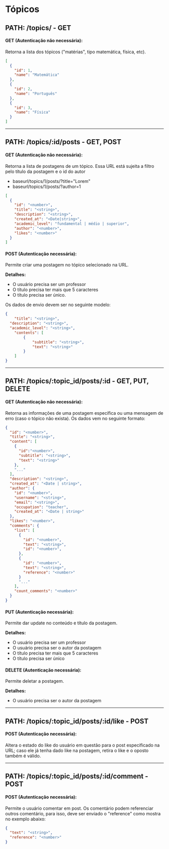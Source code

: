 # **Tópicos**

## **PATH: /topics/ - GET**

#### GET (Autenticação não necessária):
Retorna a lista dos tópicos ("matérias", tipo matemática, física, etc).

```json
[
  {
    "id": 1,
    "name": "Matemática"
  },
  {
    "id": 2,
    "name": "Português"
  },
  {
    "id": 3,
    "name": "Física"
  }
]
```

<hr>

## **PATH: /topics/:id/posts - GET, POST**

#### GET (Autenticação não necessária):
Retorna a lista de postagens de um tópico. Essa URL está sujeita a filtro pelo título da postagem e o id do autor
- baseurl/topics/1/posts/?title="Lorem"
- baseurl/topics/1/posts/?author=1


```json
[
  {
    "id": "<number>",
    "title": "<string>",
    "description": "<string>",
    "created_at": "<Date|string>",
    "academic_level": "fundamental | médio | superior",
    "author": "<number>",
    "likes": "<number>"
  }
]
```

#### POST (Autenticação necessária):

Permite criar uma postagem no tópico selecionado na URL.

**Detalhes:**
- O usuário precisa ser um professor
- O título precisa ter mais que 5 caracteres
- O título precisa ser único.

Os dados de envio devem ser no seguinte modelo:
```json
{
	"title": "<string>",
  "description": "<string>",
  "academic_level": "<string>",
	"contents": [
		{
			"subtitle": "<string>",
			"text": "<string>"
		}
	]
}
```

<hr>

## **PATH: /topics/:topic_id/posts/:id - GET, PUT, DELETE**

#### GET (Autenticação não necessária):
Retorna as informações de uma postagem específica ou uma mensagem de erro (caso o tópico não exista). Os dados vem no seguinte formato:

```json
{
  "id": "<number>",
  "title": "<string>",
  "content": [
    {
      "id":"<number>",
      "subtitle": "<string>",
      "text": "<string>"
    },
    "..."
  ],
  "description": "<string>",
  "created_at": "<Date | string>",
  "author": {
    "id": "<number>",
    "username": "<string>",
    "email": "<string>",
    "occupation": "teacher",
    "created_at": "<Date | string>"
  },
  "likes": "<number>",
  "comments": {
    "list": [
      {
        "id": "<number>",
        "text": "<string>",
        "id": "<number>",
      },
      {
        "id": "<number>",
        "text": "<string>",
        "reference": "<number>"
      }
      "..."
    ],
    "count_comments": "<number>"
  }
}

```

#### PUT (Autenticação necessária):
Permite dar update no conteúdo e título da postagem.

**Detalhes:**
- O usuário precisa ser um professor
- O usuário precisa ser o autor da postagem
- O título precisa ter mais que 5 caracteres
- O título precisa ser único

#### DELETE (Autenticação necessária):
Permite deletar a postagem.

**Detalhes:**
- O usuário precisa ser o autor da postagem

<hr>

## **PATH: /topics/:topic_id/posts/:id/like - POST**

#### POST (Autenticação necessária):
Altera o estado do like do usuário em questão para o post especificado na URL; caso ele já tenha dado like na postagem, retira o like e o oposto também é válido.

<hr>


## **PATH: /topics/:topic_id/posts/:id/comment - POST**

#### POST (Autenticação necessária):
Permite o usuário comentar em post. Os comentário podem referenciar outros comentário, para isso, deve ser enviado o "reference" como mostra no exemplo abaixo:

```json
{
  "text": "<string>",
  "reference": "<number>"
}
```

